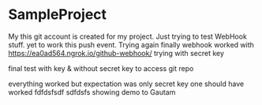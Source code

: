 # SampleProject
My this git account is created for my project. 
Just trying to test WebHook stuff. yet to work this push event. Trying again
finally webhook worked with https://ea0ad564.ngrok.io/github-webhook/
trying with secret key

final test with key & without secret key to access git repo

everything worked but expectation was only secret key one should have worked
fdfdsfsdf sdfdsfs showing demo to Gautam
